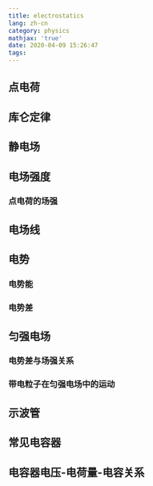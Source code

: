 ```yaml
---
title: electrostatics
lang: zh-cn
category: physics
mathjax: 'true'
date: 2020-04-09 15:26:47
tags:
---
```


## 点电荷

## 库仑定律

## 静电场

## 电场强度

### 点电荷的场强

## 电场线

## 电势

### 电势能

### 电势差

## 匀强电场

### 电势差与场强关系

### 带电粒子在匀强电场中的运动

## 示波管

## 常见电容器

## 电容器电压-电荷量-电容关系
